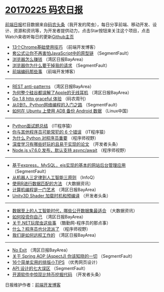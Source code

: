 # [20170225 码农日报](25.md)

[前端日报](https://qdkfweb.cn/c/news)栏目数据来自[码农头条](https://toutiao.qdkfweb.cn/)（我开发的爬虫），每日分享前端、移动开发、设计、资源和资讯等，为开发者提供动力，点击Star按钮来关注这个项目，点击Watch来收听每日的更新[Github主页](https://github.com/kujian/frontendDaily)
* [13个Chrome基础使用技巧](https://toutiao.qdkfweb.cn/27655.html) （前端开发博客）
* [套公式让你不再害怕JavaScript中的原型链](https://toutiao.qdkfweb.cn/27658.html) （SegmentFault）
* [浏览器怎么赚钱](https://toutiao.qdkfweb.cn/27611.html) （湾区日报BayArea）
* [浏览器你为什么要干掉我的请求](https://toutiao.qdkfweb.cn/27640.html) （SegmentFault）
* [前端编码那些事](https://toutiao.qdkfweb.cn/27654.html) （前端开发博客）

***
* [REST anti-patterns](https://toutiao.qdkfweb.cn/27607.html) （湾区日报BayArea）
* [为何整个硅谷都误解了Apple的无线耳机](https://toutiao.qdkfweb.cn/27609.html) （湾区日报BayArea）
* [Go 1.8 http graceful 体验](https://toutiao.qdkfweb.cn/27693.html) （码农周刊）
* [从0到1，Python网络编程的入门之路](https://toutiao.qdkfweb.cn/27639.html) （SegmentFault）
* [如何在 Ubuntu 上使用 ADB 备份 Android 数据](https://toutiao.qdkfweb.cn/27612.html) （Linux中国）

***
* [Python面试题总结](https://toutiao.qdkfweb.cn/27625.html) （IT程序猿）
* [你与其他程序员可能常犯的 6 个错误](https://toutiao.qdkfweb.cn/27626.html) （IT程序猿）
* [为什么 Python 对程序员重要](https://toutiao.qdkfweb.cn/27642.html) （程序师视野）
* [深度学习有哪些好玩的且易于实现的论文](https://toutiao.qdkfweb.cn/27615.html) （开发者头条）
* [Node.js v7.6.0 发布，默认支持 async/await](https://toutiao.qdkfweb.cn/27644.html) （程序师视野）

***
* [基于express，MySQL，ejs实现的基本的网站后台管理应用](https://toutiao.qdkfweb.cn/27634.html) （SegmentFault）
* [从机器人三定律到人工智能三原则](https://toutiao.qdkfweb.cn/27600.html) （InfoQ）
* [使用R进行数据匹配的方法](https://toutiao.qdkfweb.cn/27651.html) （大数据资讯）
* [计算机编程是一门艺术](https://toutiao.qdkfweb.cn/27603.html) （湾区日报BayArea）
* [Unity3D Shader 加载时机和预编译](https://toutiao.qdkfweb.cn/27614.html) （开发者头条）

***
* [数据至上的人工智能时代，哪些公开数据集最适合](https://toutiao.qdkfweb.cn/27652.html) （大数据资讯）
* [如何投资你自己](https://toutiao.qdkfweb.cn/27604.html) （湾区日报BayArea）
* [关于.NET玩爬虫这些事](https://toutiao.qdkfweb.cn/27653.html) （酷勤网-程序员的那点事）
* [什么？程序员也分流派了](https://toutiao.qdkfweb.cn/27643.html) （程序师视野）
* [我们是如何远程工作的](https://toutiao.qdkfweb.cn/27687.html) （湾区日报BayArea）

***
* [No Exit](https://toutiao.qdkfweb.cn/27606.html) （湾区日报BayArea）
* [关于 Spring AOP (AspectJ) 你该知晓的一切](https://toutiao.qdkfweb.cn/27635.html) （SegmentFault）
* [16个简单实用的排版小TIPS](https://toutiao.qdkfweb.cn/27657.html) （优秀网页设计）
* [API 设计的七大误区](https://toutiao.qdkfweb.cn/27636.html) （SegmentFault）
* [开源软件中惊现比特币挖掘代码](https://toutiao.qdkfweb.cn/27620.html) （开发者头条）

日报维护作者：[前端开发博客](https://qdkfweb.cn/) 